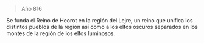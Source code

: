 > Año 816

Se funda el Reino de Heorot en la región del Lejre, un reino que unifica los distintos pueblos de la región así como a los elfos oscuros separados en los montes de la región de los elfos luminosos.